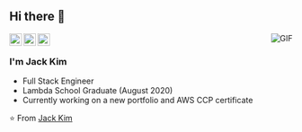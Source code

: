 ## Hi there 🚀 

<a href="https://twitter.com/jskway">
  <img align="left" alt="Jack's Twitter" width="22px" src="https://cdn.jsdelivr.net/npm/simple-icons@v3/icons/twitter.svg" />
</a>
<a href="https://www.linkedin.com/in/jackskim/">
  <img align="left" alt="Jack's Linkedin" width="22px" src="https://cdn.jsdelivr.net/npm/simple-icons@v3/icons/linkedin.svg" />
</a>
<a href="https://github.com/jskway">
  <img align="left" alt="Jack's Github" width="22px" src="https://cdn.jsdelivr.net/npm/simple-icons@v3/icons/github.svg" />
</a>

<img align="right" alt="GIF" src="https://media.giphy.com/media/OVtqvymKkkcTu/giphy.gif" />

<br />

### I'm Jack Kim
- Full Stack Engineer
- Lambda School Graduate (August 2020) 
- Currently working on a new portfolio and AWS CCP certificate

⭐️ From [Jack Kim](https://github.com/jskway)
